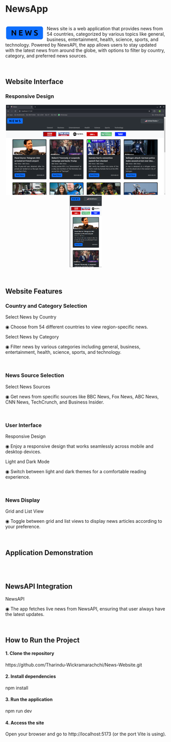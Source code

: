 # NewsApp

<br> <img align="left" src="https://github.com/Tharindu-Wickramarachchi/News-Website/blob/main/src/assets/Images/news-website-icon.png" alt="NewsApp Logo" width="120" style="margin-right: 10px;">
 News site is a web application that provides news from 54 countries, categorized by various topics like general, business, entertainment, health, science, sports, and technology. Powered by NewsAPI, the app allows users to stay updated with the 
 latest news from around the globe, with options to filter by country, category, and preferred news sources. 
<br>

<br>

## Website Interface

### Responsive Design
<p align="center" width="100%"> 
<img src="https://github.com/Tharindu-Wickramarachchi/News-Website/blob/main/src/assets/Images/news-website-laptop.png" alt="news-website-laptop.png" width="500"> 
<img src="https://github.com/Tharindu-Wickramarachchi/News-Website/blob/main/src/assets/Images/news-website-mobile.png" alt="news-website-mobile.png" width="100"> 
</p>

<br>

## Website Features

### Country and Category Selection

<p>Select News by Country</p> 
<p> ◉ Choose from 54 different countries to view region-specific news.</p> 

<p>Select News by Category</p> 
<p> ◉ Filter news by various categories including general, business, entertainment, health, science, sports, and technology.</p>

<br>

### News Source Selection
<p>Select News Sources</p> 
<p> ◉ Get news from specific sources like BBC News, Fox News, ABC News, CNN News, TechCrunch, and Business Insider.</p> 

<br>

### User Interface
<p>Responsive Design</p> 
<p> ◉ Enjoy a responsive design that works seamlessly across mobile and desktop devices.</p>

<p>Light and Dark Mode</p> 
<p> ◉ Switch between light and dark themes for a comfortable reading experience.</p> 

<br>

### News Display
<p>Grid and List View</p> 
<p> ◉ Toggle between grid and list views to display news articles according to your preference.</p> 

<br>

## Application Demonstration

<br>
<br>

## NewsAPI Integration
<p>NewsAPI</p> 
<p> ◉ The app fetches live news from NewsAPI, ensuring that user always have the latest updates.</p> 
<br>

## How to Run the Project

#### 1. Clone the repository
<p>  https://github.com/Tharindu-Wickramarachchi/News-Website.git</p>

#### 2. Install dependencies
<p>  npm install</p>

#### 3. Run the application
<p>  npm run dev</p>

#### 4. Access the site
<p>  Open your browser and go to http://localhost:5173 (or the port Vite is using).</p>

<br>
